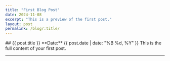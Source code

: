 ```yaml
---
title: "First Blog Post"
date: 2024-11-08
excerpt: "This is a preview of the first post."
layout: post
permalink: /blog/:title/
---
```


<div class="post">
## {{ post.title }}
**Date:** {{ post.date | date: "%B %d, %Y" }}
This is the full content of your first post.
</div>

---

<script src="https://utteranc.es/client.js"
    repo="jtpmath/jtpmath.github.io"
    issue-term="pathname"
    theme="github-light"
    crossorigin="anonymous"
    async>
</script>
